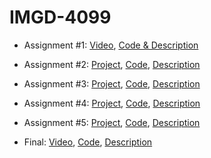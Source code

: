 # IMGD-4099

- Assignment #1: [Video](./assignment1.mp4), [Code & Description](./assign1.md)
- Assignment #2: [Project](https://aimgd.github.io/imgd-4099/assign2/index.html), [Code](https://github.com/aimgd/imgd-4099/blob/main/assign2), [Description](./assign2.md)
- Assignment #3: [Project](https://aimgd.github.io/imgd-4099/assign3/index.html), [Code](https://github.com/aimgd/imgd-4099/blob/main/assign3), [Description](./assign3.md)
- Assignment #4: [Project](https://aimgd.github.io/imgd-4099/assign4/index.html), [Code](https://github.com/aimgd/imgd-4099/blob/main/assign4), [Description](./assign4.md)
- Assignment #5: [Project](https://aimgd.github.io/imgd-4099/assign5/index.html), [Code](https://github.com/aimgd/imgd-4099/blob/main/assign5), [Description](./assign5.md)

- Final: [Video](./final.mp4), [Code](https://github.com/aimgd/imgd-4099/blob/main/final), [Description](./final.md)
